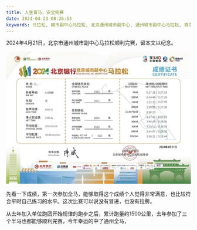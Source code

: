 ```yaml
---
title: 人生首马，安全完赛
date: 2024-04-23 08:26:53
keywords: 马拉松, 城市副中心马拉松, 北京通州城市副中心, 通州城市副中心马拉松, 首次马拉松, 马拉松比赛
---
```


2024年4月21日，北京市通州城市副中心马拉松顺利完赛，留本文以纪念。

![image-20240423083419037](20240421-first-marathon/image-20240423083419037.png)

先看一下成绩，第一次参加全马，能够取得这个成绩个人觉得非常满意，也比较符合平时自己练习的水平。这次比赛可以说没有冒进，也没有拉胯。

从去年加入单位跑团开始规律的跑步之后，累计跑量约1500公里，去年参加了三个半马也都能够顺利完赛，今年幸运的中了通州全马，